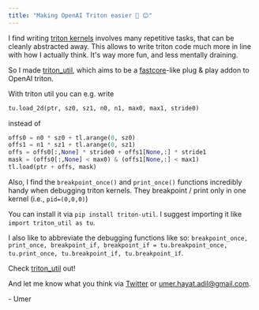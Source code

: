 ```yaml
---
title: "Making OpenAI Triton easier 🔱 😊"
---
```


I find writing [triton kernels](https://triton-lang.org/) involves many repetitive tasks, that can be cleanly abstracted away. This allows to write triton code much more in line with how I actually think. It's way more fun, and less mentally draining.

So I made [triton_util](https://github.com/UmerHA/triton_util/), which aims to be a [fastcore](https://fastcore.fast.ai/)-like plug & play addon to OpenAI triton.

With triton util you can e.g. write

```py
tu.load_2d(ptr, sz0, sz1, n0, n1, max0, max1, stride0)
```

instead of
```py
offs0 = n0 * sz0 + tl.arange(0, sz0)
offs1 = n1 * sz1 + tl.arange(0, sz1)
offs = offs0[:,None] * stride0 + offs1[None,:] * stride1
mask = (offs0[:,None] < max0) & (offs1[None,:] < max1)
tl.load(ptr + offs, mask) 
```


Also, I find the `breakpoint_once()` and `print_once()` functions incredibly handy when debugging triton kernels. They breakpoint / print only in one kernel (i.e., `pid=(0,0,0)`)

You can install it via `pip install triton-util`. I suggest importing it like `import triton_util as tu`.

I also like to abbreviate the debugging functions like so: `breakpoint_once, print_once, breakpoint_if, breakpoint_if = tu.breakpoint_once, tu.print_once, tu.breakpoint_if, tu.breakpoint_if`.

Check [triton_util](https://github.com/UmerHA/triton_util/) out!

And let me know what you think via [Twitter](https://x.com/UmerHAdil) or umer.hayat.adil@gmail.com.

\- Umer
